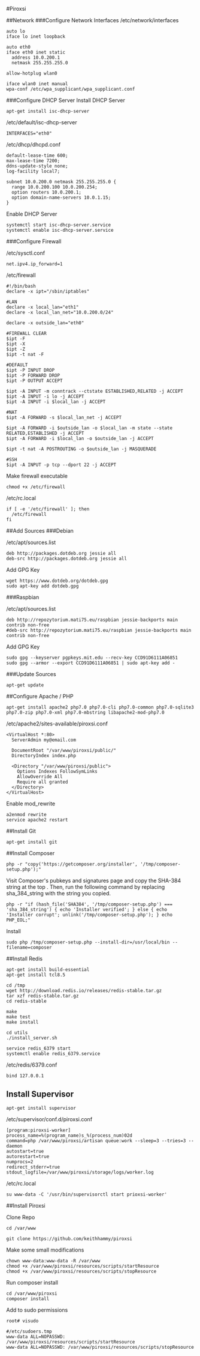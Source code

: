 #Piroxsi

##Network
###Configure Network Interfaces
/etc/network/interfaces

    auto lo
    iface lo inet loopback
    
    auto eth0
    iface eth0 inet static
      address 10.0.200.1
      netmask 255.255.255.0
    
    allow-hotplug wlan0
    
    iface wlan0 inet manual
    wpa-conf /etc/wpa_supplicant/wpa_supplicant.conf
###Configure DHCP Server
Install DHCP Server

	apt-get install isc-dhcp-server

/etc/default/isc-dhcp-server

	INTERFACES="eth0"

/etc/dhcp/dhcpd.conf

	default-lease-time 600;
	max-lease-time 7200;
	ddns-update-style none;
	log-facility local7;
	
	subnet 10.0.200.0 netmask 255.255.255.0 {
	  range 10.0.200.100 10.0.200.254;
	  option routers 10.0.200.1;
	  option domain-name-servers 10.0.1.15;
	}

Enable DHCP Server

	systemctl start isc-dhcp-server.service
	systemctl enable isc-dhcp-server.service

###Configure Firewall

/etc/sysctl.conf

	net.ipv4.ip_forward=1

/etc/firewall

	#!/bin/bash
	declare -x ipt="/sbin/iptables"
	
	#LAN
	declare -x local_lan="eth1"
	declare -x local_lan_net="10.0.200.0/24"
	
	declare -x outside_lan="eth0"	
	
	#FIREWALL CLEAR
	$ipt -F
	$ipt -X
	$ipt -Z
	$ipt -t nat -F
	
	#DEFAULT
	$ipt -P INPUT DROP
	$ipt -P FORWARD DROP
	$ipt -P OUTPUT ACCEPT
	
	$ipt -A INPUT -m conntrack --ctstate ESTABLISHED,RELATED -j ACCEPT
	$ipt -A INPUT -i lo -j ACCEPT
	$ipt -A INPUT -i $local_lan -j ACCEPT
	
	#NAT
	$ipt -A FORWARD -s $local_lan_net -j ACCEPT
	
	$ipt -A FORWARD -i $outside_lan -o $local_lan -m state --state RELATED,ESTABLISHED -j ACCEPT
	$ipt -A FORWARD -i $local_lan -o $outside_lan -j ACCEPT
	
	$ipt -t nat -A POSTROUTING -o $outside_lan -j MASQUERADE
	
	#SSH
	$ipt -A INPUT -p tcp --dport 22 -j ACCEPT

Make firewall executable

	chmod +x /etc/firewall

/etc/rc.local

	if [ -e '/etc/firewall' ]; then
	  /etc/firewall
	fi


##Add Sources
###Debian

/etc/apt/sources.list

	deb http://packages.dotdeb.org jessie all
	deb-src http://packages.dotdeb.org jessie all

Add GPG Key

	wget https://www.dotdeb.org/dotdeb.gpg
	sudo apt-key add dotdeb.gpg

###Raspbian

/etc/apt/sources.list

	deb http://repozytorium.mati75.eu/raspbian jessie-backports main contrib non-free
	#deb-src http://repozytorium.mati75.eu/raspbian jessie-backports main contrib non-free

Add GPG Key

	sudo gpg --keyserver pgpkeys.mit.edu --recv-key CCD91D6111A06851
	sudo gpg --armor --export CCD91D6111A06851 | sudo apt-key add -

###Update Sources

	apt-get update
		

##Configure Apache / PHP

	apt-get install apache2 php7.0 php7.0-cli php7.0-common php7.0-sqlite3 php7.0-zip php7.0-xml php7.0-mbstring libapache2-mod-php7.0


/etc/apache2/sites-available/piroxsi.conf

	<VirtualHost *:80>	  
	  ServerAdmin my@email.com
	
	  DocumentRoot "/var/www/piroxsi/public/"
	  DirectoryIndex index.php
	
	  <Directory "/var/www/piroxsi/public">
	    Options Indexes FollowSymLinks
	    AllowOverride All
	    Require all granted
	  </Directory>	
	</VirtualHost>

Enable mod_rewrite

	a2enmod rewrite
	service apache2 restart

##Install Git

	apt-get install git

##Install Composer

	php -r "copy('https://getcomposer.org/installer', '/tmp/composer-setup.php');"
	
Visit Composer's pubkeys and signatures page and copy the SHA-384 string at the top . Then, run the following command by replacing sha_384_string with the string you copied.

	php -r "if (hash_file('SHA384', '/tmp/composer-setup.php') === 'sha_384_string') { echo 'Installer verified'; } else { echo 'Installer corrupt'; unlink('/tmp/composer-setup.php'); } echo PHP_EOL;"	
	
Install
	
	sudo php /tmp/composer-setup.php --install-dir=/usr/local/bin --filename=composer

##Install Redis

	apt-get install build-essential
	apt-get install tcl8.5

	cd /tmp
    wget http://download.redis.io/releases/redis-stable.tar.gz
	tar xzf redis-stable.tar.gz
	cd redis-stable
	
	make
	make test
	make install

	cd utils
	./install_server.sh

	service redis_6379 start
	systemctl enable redis_6379.service

/etc/redis/6379.conf

	bind 127.0.0.1

## Install Supervisor

	apt-get install supervisor

/etc/supervisor/conf.d/piroxsi.conf
	
	[program:piroxsi-worker]
	process_name=%(program_name)s_%(process_num)02d
	command=php /var/www/piroxsi/artisan queue:work --sleep=3 --tries=3 --daemon
	autostart=true
	autorestart=true
	numprocs=2
	redirect_stderr=true
	stdout_logfile=/var/www/piroxsi/storage/logs/worker.log

/etc/rc.local

	su www-data -C '/usr/bin/supervisorctl start prioxsi-worker'

##Install Piroxsi

Clone Repo
	
	cd /var/www

	git clone https://github.com/keithhammy/piroxsi

Make some small modifications

	chown www-data:www-data -R /var/www
	chmod +x /var/www/piroxsi/resources/scripts/startResource
	chmod +x /var/www/piroxsi/resources/scripts/stopResource

Run composer install

	cd /var/www/piroxsi
	composer install

Add to sudo permissions

	root# visudo

	#/etc/sudoers.tmp
	www-data ALL=NOPASSWD: /var/www/piroxsi/resources/scripts/startResource
	www-data ALL=NOPASSWD: /var/www/piroxsi/resources/scripts/stopResource




